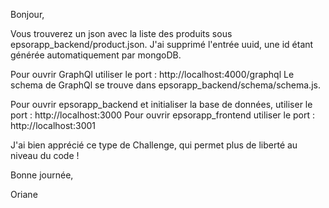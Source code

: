 Bonjour, 

Vous trouverez un json avec la liste des produits sous epsorapp_backend/product.json.
J'ai supprimé l'entrée uuid, une id étant générée automatiquement par mongoDB.

Pour ouvrir GraphQl utiliser le port : http://localhost:4000/graphql
Le schema de GraphQl se trouve dans  epsorapp_backend/schema/schema.js.

Pour ouvrir epsorapp_backend et initialiser la base de données, utiliser le port : http://localhost:3000
Pour ouvrir epsorapp_frontend utiliser le port : http://localhost:3001

J'ai bien apprécié ce type de Challenge, qui permet plus de liberté au niveau du code !

Bonne journée, 

Oriane

